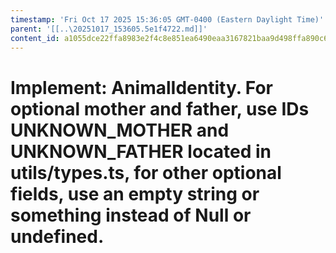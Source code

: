 ```yaml
---
timestamp: 'Fri Oct 17 2025 15:36:05 GMT-0400 (Eastern Daylight Time)'
parent: '[[..\20251017_153605.5e1f4722.md]]'
content_id: a1055dce22ffa8983e2f4c8e851ea6490eaa3167821baa9d498ffa890c6074ac
---
```


# Implement: AnimalIdentity. For optional mother and father, use IDs UNKNOWN\_MOTHER and UNKNOWN\_FATHER located in utils/types.ts, for other optional fields, use an empty string or something instead of Null or undefined.
